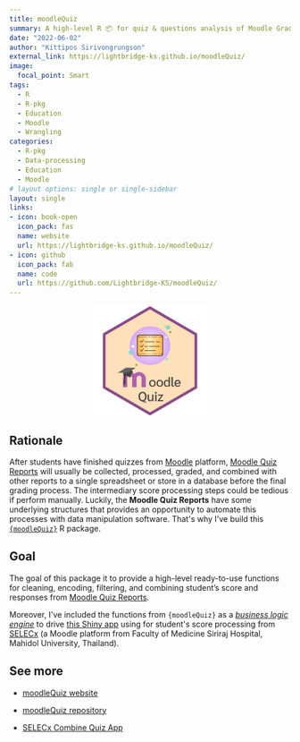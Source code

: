 ```yaml
---
title: moodleQuiz
summary: A high-level R 📦 for quiz & questions analysis of Moodle Grades Report. 
date: "2022-06-02"
author: "Kittipos Sirivongrungson"
external_link: https://lightbridge-ks.github.io/moodleQuiz/
image:
  focal_point: Smart
tags:
  - R
  - R-pkg
  - Education
  - Moodle
  - Wrangling
categories:
  - R-pkg
  - Data-processing
  - Education
  - Moodle
# layout options: single or single-sidebar
layout: single
links:
- icon: book-open
  icon_pack: fas
  name: website
  url: https://lightbridge-ks.github.io/moodleQuiz/
- icon: github
  icon_pack: fab
  name: code
  url: https://github.com/Lightbridge-KS/moodleQuiz/
---
```


<img src="featured-hex.png" alt="logo-moodleQuiz" width="200" style="display: block; margin: auto;" />


## Rationale

After students have finished quizzes from [Moodle](https://moodle.org) platform, [Moodle Quiz Reports](https://docs.moodle.org/311/en/Quiz_reports) will usually be collected, processed, graded, and combined with other reports to a single spreadsheet or store in a database before the final grading process. The intermediary score processing steps could be tedious if perform manually. Luckily, the **Moodle Quiz Reports** have some underlying structures that provides an opportunity to automate this processes with data manipulation software. That's why I've build this [`{moodleQuiz}`](https://github.com/Lightbridge-KS/moodleQuiz/) R package.


## Goal

The goal of this package it to provide a high-level ready-to-use functions for cleaning, encoding, filtering, and combining student’s score and responses from [Moodle Quiz Reports](https://docs.moodle.org/311/en/Quiz_reports).

Moreover, I've included the functions from `{moodleQuiz}` as a [*business logic engine*](https://engineering-shiny.org/structuring-project.html#business-logic-and-application-logic) to drive [this Shiny app](https://si-physio-intern.shinyapps.io/SELECx_combine_quiz/) using for student's score processing from [SELECx](http://selecx.si.mahidol.ac.th) (a Moodle platform from Faculty of Medicine Siriraj Hospital, Mahidol University, Thailand).


## See more

-   [moodleQuiz website](https://lightbridge-ks.github.io/moodleQuiz/)
  
-   [moodleQuiz repository](https://github.com/Lightbridge-KS/moodleQuiz/)

-   [SELECx Combine Quiz App](https://si-physio-intern.shinyapps.io/SELECx_combine_quiz/)